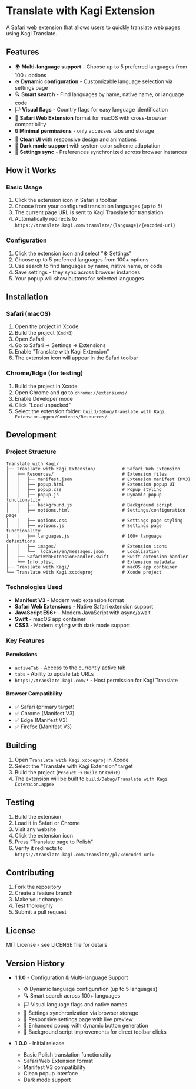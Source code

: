 # Translate with Kagi Extension

A Safari web extension that allows users to quickly translate web pages using Kagi Translate.

## Features

- 🌍 **Multi-language support** - Choose up to 5 preferred languages from 100+ options
- ⚙️ **Dynamic configuration** - Customizable language selection via settings page
- 🔍 **Smart search** - Find languages by name, native name, or language code
- 🏳️ **Visual flags** - Country flags for easy language identification
- 🦘 **Safari Web Extension** format for macOS with cross-browser compatibility
- 🔒 **Minimal permissions** - only accesses tabs and storage
- 🎨 **Clean UI** with responsive design and animations
- 🌙 **Dark mode support** with system color scheme adaptation
- 💾 **Settings sync** - Preferences synchronized across browser instances

## How it Works

### Basic Usage
1. Click the extension icon in Safari's toolbar
2. Choose from your configured translation languages (up to 5)
3. The current page URL is sent to Kagi Translate for translation
4. Automatically redirects to `https://translate.kagi.com/translate/{language}/{encoded-url}`

### Configuration
1. Click the extension icon and select "⚙️ Settings"
2. Choose up to 5 preferred languages from 100+ options
3. Use search to find languages by name, native name, or code
4. Save settings - they sync across browser instances
5. Your popup will show buttons for selected languages

## Installation

### Safari (macOS)

1. Open the project in Xcode
2. Build the project (`Cmd+B`)
3. Open Safari
4. Go to Safari → Settings → Extensions
5. Enable "Translate with Kagi Extension"
6. The extension icon will appear in the Safari toolbar

### Chrome/Edge (for testing)

1. Build the project in Xcode
2. Open Chrome and go to `chrome://extensions/`
3. Enable Developer mode
4. Click "Load unpacked"
5. Select the extension folder: `build/Debug/Translate with Kagi Extension.appex/Contents/Resources/`

## Development

### Project Structure

```
Translate with Kagi/
├── Translate with Kagi Extension/          # Safari Web Extension
│   ├── Resources/                          # Extension files
│   │   ├── manifest.json                   # Extension manifest (MV3)
│   │   ├── popup.html                      # Extension popup UI
│   │   ├── popup.css                       # Popup styling
│   │   ├── popup.js                        # Dynamic popup functionality
│   │   ├── background.js                   # Background script
│   │   ├── options.html                    # Settings/configuration page
│   │   ├── options.css                     # Settings page styling
│   │   ├── options.js                      # Settings page functionality
│   │   ├── languages.js                    # 100+ language definitions
│   │   ├── images/                         # Extension icons
│   │   └── _locales/en/messages.json       # Localization
│   ├── SafariWebExtensionHandler.swift     # Swift extension handler
│   └── Info.plist                          # Extension metadata
├── Translate with Kagi/                    # macOS app container
└── Translate with Kagi.xcodeproj           # Xcode project
```

### Technologies Used

- **Manifest V3** - Modern web extension format
- **Safari Web Extensions** - Native Safari extension support
- **JavaScript ES6+** - Modern JavaScript with async/await
- **Swift** - macOS app container
- **CSS3** - Modern styling with dark mode support

### Key Features

#### Permissions
- `activeTab` - Access to the currently active tab
- `tabs` - Ability to update tab URLs
- `https://translate.kagi.com/*` - Host permission for Kagi Translate

#### Browser Compatibility
- ✅ Safari (primary target)
- ✅ Chrome (Manifest V3)
- ✅ Edge (Manifest V3)
- ✅ Firefox (Manifest V3)

## Building

1. Open `Translate with Kagi.xcodeproj` in Xcode
2. Select the "Translate with Kagi Extension" target
3. Build the project (`Product` → `Build` or `Cmd+B`)
4. The extension will be built to `build/Debug/Translate with Kagi Extension.appex`

## Testing

1. Build the extension
2. Load it in Safari or Chrome
3. Visit any website
4. Click the extension icon
5. Press "Translate page to Polish"
6. Verify it redirects to `https://translate.kagi.com/translate/pl/<encoded-url>`

## Contributing

1. Fork the repository
2. Create a feature branch
3. Make your changes
4. Test thoroughly
5. Submit a pull request

## License

MIT License - see LICENSE file for details

## Version History

- **1.1.0** - Configuration & Multi-language Support
  - ⚙️ Dynamic language configuration (up to 5 languages)
  - 🔍 Smart search across 100+ languages
  - 🏳️ Visual language flags and native names
  - 💾 Settings synchronization via browser storage
  - 📱 Responsive settings page with live preview
  - 🎨 Enhanced popup with dynamic button generation
  - 🔧 Background script improvements for direct toolbar clicks

- **1.0.0** - Initial release
  - Basic Polish translation functionality
  - Safari Web Extension format
  - Manifest V3 compatibility
  - Clean popup interface
  - Dark mode support
